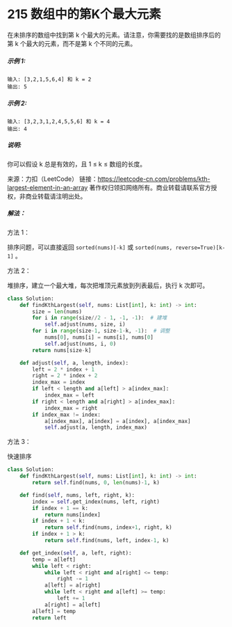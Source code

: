 # 215 数组中的第K个最大元素

在未排序的数组中找到第 k 个最大的元素。请注意，你需要找的是数组排序后的第 k 个最大的元素，而不是第 k 个不同的元素。

##### 示例 1:

```
输入: [3,2,1,5,6,4] 和 k = 2
输出: 5
```

##### 示例 2:

```
输入: [3,2,3,1,2,4,5,5,6] 和 k = 4
输出: 4
```

##### 说明:

你可以假设 k 总是有效的，且 1 ≤ k ≤ 数组的长度。

来源：力扣（LeetCode）
链接：https://leetcode-cn.com/problems/kth-largest-element-in-an-array
著作权归领扣网络所有。商业转载请联系官方授权，非商业转载请注明出处。

##### 解法：

方法 1：

排序问题，可以直接返回 `sorted(nums)[-k]` 或 `sorted(nums, reverse=True)[k-1]` 。

方法 2： 

堆排序，建立一个最大堆，每次把堆顶元素放到列表最后，执行 k 次即可。

```python
class Solution:
    def findKthLargest(self, nums: List[int], k: int) -> int:
        size = len(nums)
        for i in range(size//2 - 1, -1, -1):  # 建堆
            self.adjust(nums, size, i)
        for i in range(size-1, size-1-k, -1):  # 调整
            nums[0], nums[i] = nums[i], nums[0]
            self.adjust(nums, i, 0)
        return nums[size-k]

    def adjust(self, a, length, index):
        left = 2 * index + 1
        right = 2 * index + 2
        index_max = index
        if left < length and a[left] > a[index_max]:
            index_max = left
        if right < length and a[right] > a[index_max]:
            index_max = right
        if index_max != index:
            a[index_max], a[index] = a[index], a[index_max]
            self.adjust(a, length, index_max)
```

方法 3：

快速排序

```python
class Solution:
    def findKthLargest(self, nums: List[int], k: int) -> int:
        return self.find(nums, 0, len(nums)-1, k)

    def find(self, nums, left, right, k):
        index = self.get_index(nums, left, right)
        if index + 1 == k:
            return nums[index]
        if index + 1 < k:
            return self.find(nums, index+1, right, k)
        if index + 1 > k:
            return self.find(nums, left, index-1, k)

    def get_index(self, a, left, right):
        temp = a[left]
        while left < right:
            while left < right and a[right] <= temp:
                right -= 1
            a[left] = a[right]
            while left < right and a[left] >= temp:
                left += 1
            a[right] = a[left]
        a[left] = temp
        return left
```

